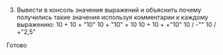 3. Вывести в консоль значения выражений и объяснить почему получились такие значения
используя комментарии к каждому выражению:
10 + 10 + "10"
10 + "10" + 10
10 + 10 + +"10"
10 / -""
10 / +"2,5"

Готово